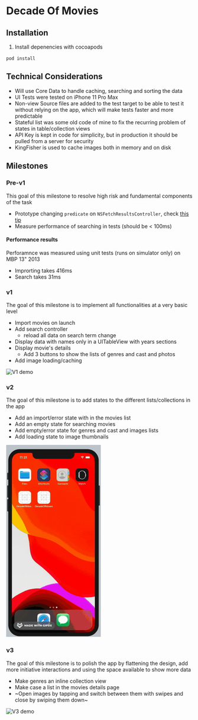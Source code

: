# Decade Of Movies
## Installation
1. Install depenencies with cocoapods
```
pod install
```

## Technical Considerations

- Will use Core Data to handle caching, searching and sorting the data
- UI Tests were tested on iPhone 11 Pro Max
- Non-view Source files are added to the test target to be able to test it without relying on the app, which will make tests faster and more predictable 
- Stateful list was some old code of mine to fix the recurring problem of states in table/collection views
- API Key is kept in code for simplicity, but in production it should be pulled from a server for security
- KingFisher is used to cache images both in memory and on disk

## Milestones

### Pre-v1

This goal of this milestone to resolve high risk and fundamental components of the task 

- Prototype changing `predicate` on `NSFetchResultsController`, check [this tip](https://stackoverflow.com/questions/2482100/nsfetchedresultscontroller-changing-predicate-not-working)
- Measure performance of searching in tests (should be < 100ms)

#### Performance results
Perforamnce was measured using unit tests (runs on simulator only) on MBP 13" 2013

- Improrting takes 416ms
- Search takes 31ms

### v1

The goal of this milestone is to implement all functionalities at a very basic level

- Import movies on launch
- Add search controller
    - reload all data on search term change
- Display data with names only in a UITableView with years sections
- Display movie's  details
    - Add 3 buttons to show the lists of genres and cast and photos
- Add image loading/caching

![V1 demo](demo_gifs/V1.gif)

### v2

The goal of this milestone is to add states to the different lists/collections in the app

- Add an import/error state with in the movies list
- Add an empty state for searching movies
- Add empty/error state for genres and cast and images lists
- Add loading state to image thumbnails

![V2 demo](demo_gifs/V2.gif)

### v3

The goal of this milestone is to polish the app by flattening the design, add more initiative interactions and using the space available to show more data

- Make genres an inline collection view
- Make case a list in the movies details page
- ~Open images by tapping and switch between them with swipes and close by swiping them down~

![V3 demo](demo_gifs/V3.gif)
